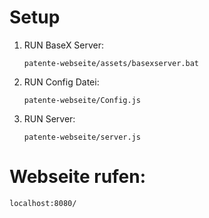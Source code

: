 # Setup

1. RUN BaseX Server:

       patente-webseite/assets/basexserver.bat

2. RUN Config Datei:

       patente-webseite/Config.js

3. RUN Server:

       patente-webseite/server.js


# Webseite rufen:

    localhost:8080/